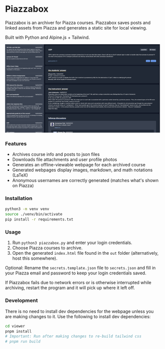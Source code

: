 # Piazzabox

Piazzabox is an archiver for Piazza courses. Piazzabox saves posts and linked
assets from Piazza and generates a static site for local viewing.

Built with Python and Alpine.js + Tailwind.

![screenshot](screenshot.png)

### Features

- Archives course info and posts to json files
- Downloads file attachments and user profile photos
- Generates an offline-viewable webpage for each archived course
- Generated webpages display images, markdown, and math notations (LaTeX)
- Anonymous usernames are correctly generated (matches what's shown on Piazza)

### Installation

```sh
python3 -m venv venv
source ./venv/bin/activate
pip install -r requirements.txt
```

### Usage

1. Run `python3 piazzabox.py` and enter your login credentials.
2. Choose Piazza courses to archive.
3. Open the generated `index.html` file found in the `out` folder
   (alternatively, host this somewhere).

Optional: Rename the `secrets.template.json` file to `secrets.json` and fill
in your Piazza email and password to keep your login credentials saved.

If Piazzabox fails due to network errors or is otherwise interrupted while
archiving, restart the program and it will pick up where it left off.

### Development

There is no need to install dev dependencies for the webpage unless you are
making changes to it. Use the following to install dev dependencies:

```sh
cd viewer
pnpm install
# Important: Run after making changes to re-build tailwind css
# pnpm run build
```
